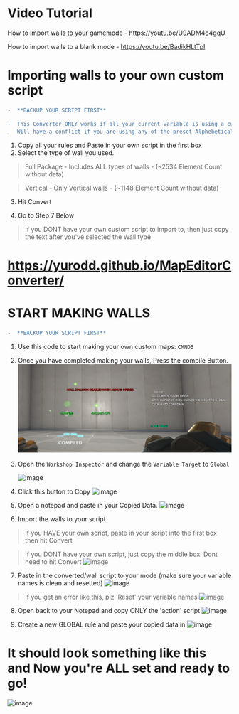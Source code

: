 # Video Tutorial
How to import walls to your gamemode - https://youtu.be/U9ADM4o4gqU

How to import walls to a blank mode - https://youtu.be/BadikHLtTpI


# Importing walls to your own custom script

```diff
-  **BACKUP YOUR SCRIPT FIRST**
```

```diff
-  This Converter ONLY works if all your current variable is using a custom Name. 
-  Will have a conflict if you are using any of the preset Alphebetical variable names from A - Q.
```
1. Copy all your rules and Paste in your own script in the first box
2. Select the type of wall you used.
> Full Package - Includes ALL types of walls - (~2534 Element Count without data)

> Vertical - Only Vertical walls - (~1148 Element Count without data)
3. Hit Convert

4. Go to Step 7 Below

> If you DONT have your own custom script to import to, then just copy the text after you've selected the Wall type

# https://yurodd.github.io/MapEditorConverter/


# START MAKING WALLS

```diff
-  **BACKUP YOUR SCRIPT FIRST**
```

1. Use this code to start making your own custom maps: `CMND5`

2. Once you have completed making your walls, Press the compile Button.
![Image](https://raw.githubusercontent.com/Yurodd/MapEditorConverter/master/images/image.png)

3. Open the `Workshop Inspector` and change the `Variable Target` to `Global`

      ![image](https://user-images.githubusercontent.com/68025396/89090709-b125d300-d372-11ea-9044-1ae40e4c30ab.png)


4. Click this button to Copy
![image](https://user-images.githubusercontent.com/68025396/89090725-d1ee2880-d372-11ea-8ba6-7cb4cfb8110e.png)

5. Open a notepad and paste in your Copied Data.
![image](https://user-images.githubusercontent.com/68025396/89090802-3b6e3700-d373-11ea-8093-4ef915fc2817.png)

6. Import the walls to your script
>  If you HAVE your own script, paste in your script into the first box then hit Convert

>  If you DONT have your own script, just copy the middle box. Dont need to hit Convert
![image](https://user-images.githubusercontent.com/68025396/90845122-72f94f00-e333-11ea-84f8-3dcf700c276a.png)


7. Paste in the converted/wall script to your mode (make sure your variable names is clean and resetted)
![image](https://user-images.githubusercontent.com/68025396/89091082-c69bfc80-d374-11ea-925f-5711ba178f25.png)


>If you get an error like this, plz 'Reset' your variable names
![image](https://user-images.githubusercontent.com/68025396/89090930-03b3bf00-d374-11ea-8689-66aa36c02844.png)

8. Open back to your Notepad and copy ONLY the 'action' script
![image](https://user-images.githubusercontent.com/68025396/89091165-66598a80-d375-11ea-9bb7-a02abf1bdb73.png)

9. Create a new GLOBAL rule and paste your copied data in
![image](https://user-images.githubusercontent.com/68025396/89091234-f7c8fc80-d375-11ea-9120-50abd0d35d05.png)


# It should look something like this and Now you're ALL set and ready to go!
![image](https://user-images.githubusercontent.com/68025396/90845612-61647700-e334-11ea-8414-be244417f198.png)


